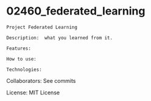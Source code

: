 # 02460_federated_learning


    Project Federated Learning
    
    Description:  what you learned from it.
    
    Features: 
    
    How to use: 
    
    Technologies: 
   
   Collaborators: See commits
   
   License: MIT License
